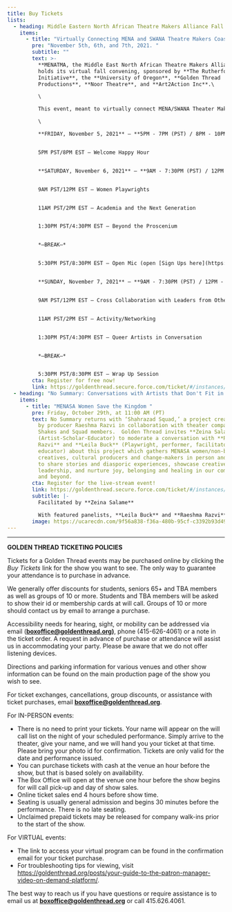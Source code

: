 ```yaml
---
title: Buy Tickets
lists:
  - heading: Middle Eastern North African Theatre Makers Alliance Fall Convening
    items:
      - title: "Virtually Connecting MENA and SWANA Theatre Makers Coast to Coast "
        pre: "November 5th, 6th, and 7th, 2021. "
        subtitle: ""
        text: >-
          **MENATMA, the Middle East North African Theatre Makers Alliance**,
          holds its virtual fall convening, sponsored by **The Rutherford
          Initiative**, the **University of Oregon**, **Golden Thread
          Productions**, **Noor Theatre**, and **Art2Action Inc**.\

          \

          This event, meant to virtually connect MENA/SWANA Theater Makers from coast to coast, features artist and academic panels, an open mic event, and networking opportunities. Panels include MENA/SWANA Designers in Conversation, Queer Artists in Conversation, Women Playwrights, MENA/SWANA in the Academy, Cross Collaborations with Leaders from Other Theater Communities, and "Beyond the Proscenium," a panel involving MENA artists working in the SWANA region. In addition to panels, there will be virtual gatherings, an open mic event for artists to share their current work, and opportunities to meet and network with theatre professionals.\

          \

          **FRIDAY, November 5, 2021** — **5PM - 7PM (PST) / 8PM - 10PM (EST)**


          5PM PST/8PM EST — Welcome Happy Hour               


          **SATURDAY, November 6, 2021** — **9AM - 7:30PM (PST) / 12PM - 10:30PM (EST)**


          9AM PST/12PM EST — Women Playwrights   


          11AM PST/2PM EST — Academia and the Next Generation


          1:30PM PST/4:30PM EST — Beyond the Proscenium


          *—BREAK—*


          5:30PM PST/8:30PM EST — Open Mic (open [Sign Ups here](https://docs.google.com/forms/d/e/1FAIpQLSfqDs_wlOWJoi5GEkA_Amx8w7af3YmKL8-lIoZ_A2tKJldNGw/viewform))


          **SUNDAY, November 7, 2021** — **9AM - 7:30PM (PST) / 12PM - 10:30PM (EST)**


          9AM PST/12PM EST — Cross Collaboration with Leaders from Other Theatre Communities


          11AM PST/2PM EST — Activity/Networking


          1:30PM PST/4:30PM EST — Queer Artists in Conversation


          *—BREAK—*


          5:30PM PST/8:30PM EST — Wrap Up Session
        cta: Register for free now!
        link: https://goldenthread.secure.force.com/ticket/#/instances/a0F3Z00000ruxpgUAA
  - heading: "No Summary: Conversations with Artists that Don't Fit in a Box!"
    items:
      - title: "MENASA Women Save the Kingdom "
        pre: Friday, October 29th, at 11:00 AM (PT)
        text: No Summary returns with ‘Shahrazad Squad,’ a project created and directed
          by producer Raeshma Razvi in collaboration with theater company Cal
          Shakes and Squad members.  Golden Thread invites **Zeina Salame**
          (Artist-Scholar-Educator) to moderate a conversation with **Raeshma
          Razvi** and **Leila Buck** (Playwright, performer, facilitator,
          educator) about this project which gathers MENASA women/non-binary
          creatives, cultural producers and change-makers in person and online
          to share stories and diasporic experiences, showcase creative work and
          leadership, and nurture joy, belonging and healing in our communities
          and beyond.
        cta: Register for the live-stream event!
        link: https://goldenthread.secure.force.com/ticket/#/instances/a0F3Z00000rvlklUAA
        subtitle: |-
          Facilitated by **Zeina Salame** 

          With featured panelists, **Leila Buck** and **Raeshma Razvi**
        image: https://ucarecdn.com/9f56a838-f36a-480b-95cf-c3392b93d490/
---
```

- - -

**GOLDEN THREAD TICKETING POLICIES**

Tickets for a Golden Thread events may be purchased online by clicking the *Buy Tickets* link for the show you want to see. The only way to guarantee your attendance is to purchase in advance.

We generally offer discounts for students, seniors 65+ and TBA members as well as groups of 10 or more. Students and TBA members will be asked to show their id or membership cards at will call. Groups of 10 or more should contact us by email to arrange a purchase.

Accessibility needs for hearing, sight, or mobility can be addressed via email (**[boxoffice@goldenthread.org](mailto:boxoffice@goldenthread.org))**, phone (415-626-4061) or a note in the ticket order. A request in advance of purchase or attendance will assist us in accommodating your party. Please be aware that we do not offer listening devices.

Directions and parking information for various venues and other show information can be found on the main production page of the show you wish to see.

For ticket exchanges, cancellations, group discounts, or assistance with ticket purchases, email **[boxoffice@goldenthread.org](mailto:boxoffice@goldenthread.org)**.

For IN-PERSON events:

* There is no need to print your tickets. Your name will appear on the will call list on the night of your scheduled performance. Simply arrive to the theater, give your name, and we will hand you your ticket at that time. Please bring your photo id for confirmation. Tickets are only valid for the date and performance issued.
* You can purchase tickets with cash at the venue an hour before the show, but that is based solely on availability.
* The Box Office will open at the venue one hour before the show begins for will call pick-up and day of show sales.
* Online ticket sales end 4 hours before show time.
* Seating is usually general admission and begins 30 minutes before the performance. There is no late seating.
* Unclaimed prepaid tickets may be released for company walk-ins prior to the start of the show.

For VIRTUAL events:

* The link to access your virtual program can be found in the confirmation email for your ticket purchase.
* For troubleshooting tips for viewing, visit https://goldenthread.org/posts/your-guide-to-the-patron-manager-video-on-demand-platform/.

The best way to reach us if you have questions or require assistance is to email us at **[boxoffice@goldenthread.org](mailto:boxoffice@goldenthread.org)** or call 415.626.4061.